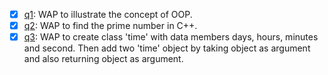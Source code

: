 - [x] [q1](q1.cpp): WAP to illustrate the concept of OOP.
- [x] [q2](q2.cpp): WAP to find the prime number in C++.
- [x] [q3](q3.cpp): WAP to create class 'time' with data members days, hours, minutes and second. Then add two 'time' object by taking object as argument and also returning object as argument.
